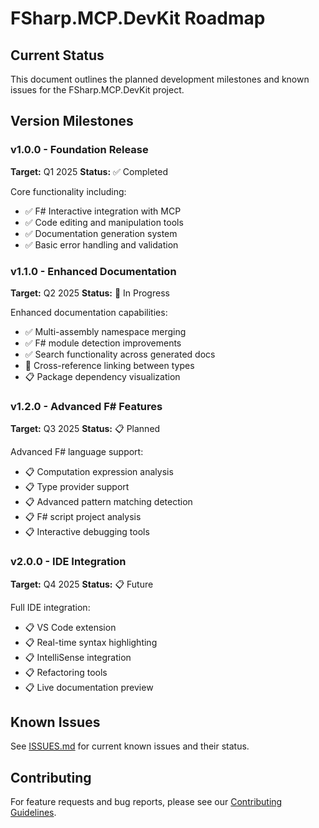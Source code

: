 # FSharp.MCP.DevKit Roadmap

## Current Status

This document outlines the planned development milestones and known issues for the FSharp.MCP.DevKit project.

## Version Milestones

### v1.0.0 - Foundation Release
**Target:** Q1 2025
**Status:** ✅ Completed

Core functionality including:
- ✅ F# Interactive integration with MCP
- ✅ Code editing and manipulation tools
- ✅ Documentation generation system
- ✅ Basic error handling and validation

### v1.1.0 - Enhanced Documentation
**Target:** Q2 2025
**Status:** 🚧 In Progress

Enhanced documentation capabilities:
- ✅ Multi-assembly namespace merging
- ✅ F# module detection improvements
- ✅ Search functionality across generated docs
- 🔄 Cross-reference linking between types
- 📋 Package dependency visualization

### v1.2.0 - Advanced F# Features
**Target:** Q3 2025
**Status:** 📋 Planned

Advanced F# language support:
- 📋 Computation expression analysis
- 📋 Type provider support
- 📋 Advanced pattern matching detection
- 📋 F# script project analysis
- 📋 Interactive debugging tools

### v2.0.0 - IDE Integration
**Target:** Q4 2025
**Status:** 📋 Future

Full IDE integration:
- 📋 VS Code extension
- 📋 Real-time syntax highlighting
- 📋 IntelliSense integration
- 📋 Refactoring tools
- 📋 Live documentation preview

## Known Issues

See [ISSUES.md](./ISSUES.md) for current known issues and their status.

## Contributing

For feature requests and bug reports, please see our [Contributing Guidelines](../CONTRIBUTING.md).
